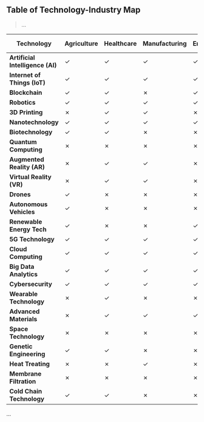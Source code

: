 ## Table of Technology-Industry Map

> …
> 

| **Technology** | **Agriculture** | **Healthcare** | **Manufacturing** | **Energy** | **Transportation** | **Retail** | **Finance** | **Entertainment** | **Dairy Industry** |
| --- | --- | --- | --- | --- | --- | --- | --- | --- | --- |
| **Artificial Intelligence (AI)** | ✓ | ✓ | ✓ | ✓ | ✓ | ✓ | ✓ | ✓ | ✓ |
| **Internet of Things (IoT)** | ✓ | ✓ | ✓ | ✓ | ✓ | ✓ | ✓ | ✓ | ✓ |
| **Blockchain** | ✓ | ✓ | ✗ | ✓ | ✓ | ✓ | ✓ | ✗ | ✓ |
| **Robotics** | ✓ | ✓ | ✓ | ✓ | ✓ | ✗ | ✗ | ✗ | ✓ |
| **3D Printing** | ✗ | ✓ | ✓ | ✗ | ✓ | ✗ | ✗ | ✗ | ✗ |
| **Nanotechnology** | ✓ | ✓ | ✓ | ✓ | ✗ | ✗ | ✗ | ✗ | ✗ |
| **Biotechnology** | ✓ | ✓ | ✗ | ✗ | ✗ | ✗ | ✗ | ✗ | ✓ |
| **Quantum Computing** | ✗ | ✗ | ✗ | ✗ | ✗ | ✗ | ✓ | ✗ | ✗ |
| **Augmented Reality (AR)** | ✗ | ✓ | ✓ | ✗ | ✗ | ✓ | ✗ | ✓ | ✗ |
| **Virtual Reality (VR)** | ✗ | ✓ | ✓ | ✗ | ✗ | ✓ | ✗ | ✓ | ✗ |
| **Drones** | ✓ | ✗ | ✗ | ✗ | ✗ | ✗ | ✗ | ✗ | ✓ |
| **Autonomous Vehicles** | ✓ | ✗ | ✗ | ✗ | ✓ | ✗ | ✗ | ✗ | ✗ |
| **Renewable Energy Tech** | ✓ | ✗ | ✗ | ✓ | ✓ | ✗ | ✗ | ✗ | ✓ |
| **5G Technology** | ✓ | ✓ | ✓ | ✓ | ✓ | ✓ | ✓ | ✓ | ✓ |
| **Cloud Computing** | ✓ | ✓ | ✓ | ✓ | ✓ | ✓ | ✓ | ✓ | ✓ |
| **Big Data Analytics** | ✓ | ✓ | ✓ | ✓ | ✓ | ✓ | ✓ | ✓ | ✓ |
| **Cybersecurity** | ✓ | ✓ | ✓ | ✓ | ✓ | ✓ | ✓ | ✓ | ✓ |
| **Wearable Technology** | ✗ | ✓ | ✗ | ✗ | ✗ | ✗ | ✗ | ✗ | ✗ |
| **Advanced Materials** | ✗ | ✓ | ✓ | ✓ | ✓ | ✗ | ✗ | ✗ | ✗ |
| **Space Technology** | ✗ | ✗ | ✗ | ✗ | ✓ | ✗ | ✗ | ✗ | ✗ |
| **Genetic Engineering** | ✓ | ✓ | ✗ | ✗ | ✗ | ✗ | ✗ | ✗ | ✓ |
| **Heat Treating** | ✗ | ✗ | ✓ | ✗ | ✗ | ✗ | ✗ | ✗ | ✓ |
| **Membrane Filtration** | ✗ | ✗ | ✗ | ✗ | ✗ | ✗ | ✗ | ✗ | ✓ |
| **Cold Chain Technology** | ✓ | ✓ | ✗ | ✗ | ✗ | ✗ | ✗ | ✗ | ✓ |

…